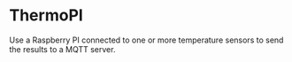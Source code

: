 # ThermoPI
Use a Raspberry PI connected to one or more temperature sensors to send the results to a MQTT server.
